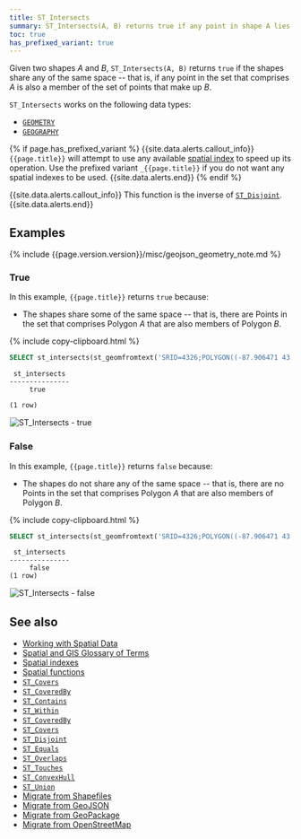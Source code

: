 ```yaml
---
title: ST_Intersects
summary: ST_Intersects(A, B) returns true if any point in shape A lies within shape B.
toc: true
has_prefixed_variant: true
---
```


Given two shapes _A_ and _B_, `ST_Intersects(A, B)` returns `true` if the shapes share any of the same space -- that is, if any point in the set that comprises _A_ is also a member of the set of points that make up _B_.

`ST_Intersects` works on the following data types:

- [`GEOMETRY`](spatial-glossary.html#geometry)
- [`GEOGRAPHY`](spatial-glossary.html#geography)

{% if page.has_prefixed_variant %}
{{site.data.alerts.callout_info}}
`{{page.title}}` will attempt to use any available [spatial index](spatial-indexes.html) to speed up its operation.  Use the prefixed variant `_{{page.title}}` if you do not want any spatial indexes to be used.
{{site.data.alerts.end}}
{% endif %}

{{site.data.alerts.callout_info}}
This function is the inverse of [`ST_Disjoint`](st_disjoint.html).
{{site.data.alerts.end}}

## Examples

{% include {{page.version.version}}/misc/geojson_geometry_note.md %}

### True

In this example, `{{page.title}}` returns `true` because:

- The shapes share some of the same space -- that is, there are Points in the set that comprises Polygon _A_ that are also members of Polygon _B_.

{% include copy-clipboard.html %}
~~~ sql
SELECT st_intersects(st_geomfromtext('SRID=4326;POLYGON((-87.906471 43.038902, -95.992775 36.153980, -75.704722 36.076944, -87.906471 43.038902))'), st_geomfromtext('SRID=4326;POLYGON((-84.191605 39.758949, -75.165222 39.952583, -78.878738 42.880230, -84.191605 39.758949))'));
~~~

~~~
 st_intersects
---------------
     true

(1 row)
~~~

<img src="{{ 'images/v20.2/geospatial/st_intersects_true.png' | relative_url }}" alt="ST_Intersects - true" style="border:1px solid #eee;max-width:100%" />

### False

In this example, `{{page.title}}` returns `false` because:

- The shapes do not share any of the same space -- that is, there are no Points in the set that comprises Polygon _A_ that are also members of Polygon _B_.

{% include copy-clipboard.html %}
~~~ sql
SELECT st_intersects(st_geomfromtext('SRID=4326;POLYGON((-87.906471 43.038902, -95.992775 36.153980, -75.704722 36.076944, -87.906471 43.038902))'), st_geomfromtext('SRID=4326;POLYGON((-79.995888 40.440624,-74.666728 40.358244, -76.5 42.443333, -79.995888 40.440624))'));
~~~

~~~
 st_intersects
---------------
     false
(1 row)
~~~

<img src="{{ 'images/v20.2/geospatial/st_intersects_false.png' | relative_url }}" alt="ST_Intersects - false" style="border:1px solid #eee;max-width:100%" />

## See also

- [Working with Spatial Data](spatial-data.html)
- [Spatial and GIS Glossary of Terms](spatial-glossary.html)
- [Spatial indexes](spatial-indexes.html)
- [Spatial functions](functions-and-operators.html#spatial-functions)
- [`ST_Covers`](st_covers.html)
- [`ST_CoveredBy`](st_coveredby.html)
- [`ST_Contains`](st_contains.html)
- [`ST_Within`](st_within.html)
- [`ST_CoveredBy`](st_coveredby.html)
- [`ST_Covers`](st_covers.html)
- [`ST_Disjoint`](st_disjoint.html)
- [`ST_Equals`](st_equals.html)
- [`ST_Overlaps`](st_overlaps.html)
- [`ST_Touches`](st_touches.html)
- [`ST_ConvexHull`](st_convexhull.html)
- [`ST_Union`](st_union.html)
- [Migrate from Shapefiles](migrate-from-shapefiles.html)
- [Migrate from GeoJSON](migrate-from-geojson.html)
- [Migrate from GeoPackage](migrate-from-geopackage.html)
- [Migrate from OpenStreetMap](migrate-from-openstreetmap.html)
